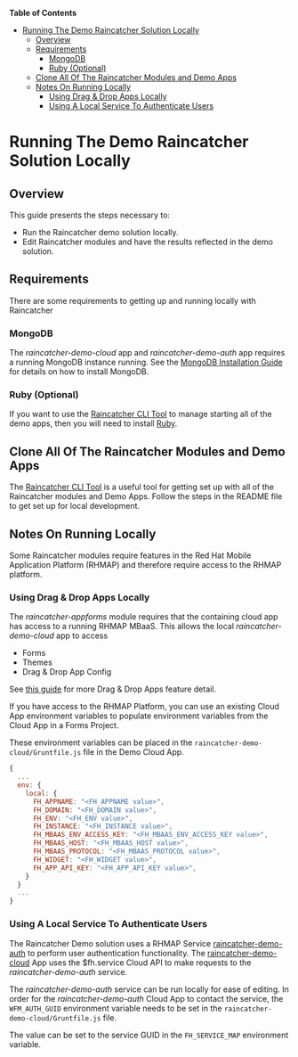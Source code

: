 <!-- START doctoc generated TOC please keep comment here to allow auto update -->
<!-- DON'T EDIT THIS SECTION, INSTEAD RE-RUN doctoc TO UPDATE -->
**Table of Contents**

- [Running The Demo Raincatcher Solution Locally](#running-the-demo-raincatcher-solution-locally)
  - [Overview](#overview)
  - [Requirements](#requirements)
    - [MongoDB](#mongodb)
    - [Ruby (Optional)](#ruby-optional)
  - [Clone All Of The Raincatcher Modules and Demo Apps](#clone-all-of-the-raincatcher-modules-and-demo-apps)
  - [Notes On Running Locally](#notes-on-running-locally)
    - [Using Drag & Drop Apps Locally](#using-drag-&-drop-apps-locally)
    - [Using A Local Service To Authenticate Users](#using-a-local-service-to-authenticate-users)

<!-- END doctoc generated TOC please keep comment here to allow auto update -->

# Running The Demo Raincatcher Solution Locally

## Overview

This guide presents the steps necessary to:

- Run the Raincatcher demo solution locally.
- Edit Raincatcher modules and have the results reflected in the demo solution.

## Requirements

There are some requirements to getting up and running locally with Raincatcher

### MongoDB

The *raincatcher-demo-cloud* app and *raincatcher-demo-auth* app requires a running MongoDB instance running. See the [MongoDB Installation Guide](https://docs.mongodb.com/manual/installation/) for details on how to install MongoDB.

### Ruby (Optional)

If you want to use the [Raincatcher CLI Tool](https://github.com/feedhenry-raincatcher/raincatcher-cli) to manage starting all of the demo apps, then you will need to install [Ruby](https://www.ruby-lang.org/en/documentation/installation/).


## Clone All Of The Raincatcher Modules and Demo Apps

The [Raincatcher CLI Tool](https://github.com/feedhenry-raincatcher/raincatcher-cli) is a useful tool for getting set up with all of the Raincatcher modules and Demo Apps. Follow the steps in the README file to get set up for local development.

## Notes On Running Locally

Some Raincatcher modules require features in the Red Hat Mobile Application Platform (RHMAP) and therefore require access to the RHMAP platform.

### Using Drag & Drop Apps Locally

The *raincatcher-appforms* module requires that the containing cloud app has access to a running RHMAP MBaaS. This allows the local *raincatcher-demo-cloud* app to access

- Forms
- Themes
- Drag & Drop App Config

See [this guide](http://docs.feedhenry.com/v3/guides/create_a_forms_project_single_theme.html) for more Drag & Drop Apps feature detail.

If you have access to the RHMAP Platform, you can use an existing Cloud App environment variables to populate environment variables from the Cloud App in a Forms Project.

These environment variables can be placed in the `raincatcher-demo-cloud/Gruntfile.js` file in the Demo Cloud App.

```javascript
{
  ...
  env: {
    local: {
      FH_APPNAME: "<FH_APPNAME value>",
      FH_DOMAIN: "<FH_DOMAIN value>",
      FH_ENV: "<FH_ENV value>",
      FH_INSTANCE: "<FH_INSTANCE value>",
      FH_MBAAS_ENV_ACCESS_KEY: "<FH_MBAAS_ENV_ACCESS_KEY value>",
      FH_MBAAS_HOST: "<FH_MBAAS_HOST value>",
      FH_MBAAS_PROTOCOL: "<FH_MBAAS_PROTOCOL value>",
      FH_WIDGET: "<FH_WIDGET value>",
      FH_APP_API_KEY: "<FH_APP_API_KEY value>",
    }
  }
  ...
}
```


### Using A Local Service To Authenticate Users

The Raincatcher Demo solution uses a RHMAP Service [raincatcher-demo-auth](https://github.com/feedhenry-raincatcher/raincatcher-demo-auth) to perform user authentication functionality. The [raincatcher-demo-cloud](https://github.com/feedhenry-raincatcher/raincatcher-demo-cloud) App uses the $fh.service Cloud API to make requests to the *raincatcher-demo-auth* service.
 
 The *raincatcher-demo-auth* service can be run locally for ease of editing. In order for the *raincatcher-demo-auth* Cloud App to contact the service, the `WFM_AUTH_GUID` environment variable needs to be set in the `raincatcher-demo-cloud/Gruntfile.js` file.
  
  The value can be set to the service GUID in the `FH_SERVICE_MAP` environment variable.
